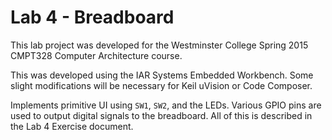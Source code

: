 Lab 4 - Breadboard
==================

This lab project was developed for the Westminster College Spring 2015 CMPT328
Computer Architecture course.

This was developed using the IAR Systems Embedded Workbench. Some slight
modifications will be necessary for Keil uVision or Code Composer.

Implements primitive UI using ``SW1``, ``SW2``, and the LEDs. Various GPIO
pins are used to output digital signals to the breadboard. All of this is
described in the Lab 4 Exercise document.
